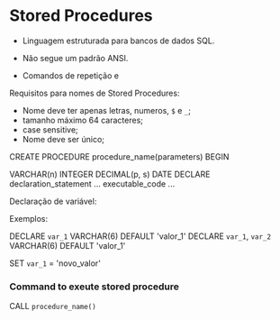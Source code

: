 # Stored Procedures


- Linguagem estruturada para bancos de dados SQL.

- Não segue um padrão ANSI.
- Comandos de repetição e 


Requisitos para nomes de Stored Procedures:

- Nome deve ter apenas letras, numeros, `$` e `_`;
- tamanho máximo 64 caracteres;
- case sensitive;
- Nome deve ser único;


CREATE PROCEDURE
procedure_name(parameters)
BEGIN

VARCHAR(n)
INTEGER
DECIMAL(p, s)
DATE
DECLARE declaration_statement
...
executable_code
...



Declaração de variável:

Exemplos:

DECLARE `var_1` VARCHAR(6) DEFAULT 'valor_1'
DECLARE `var_1`, `var_2` VARCHAR(6) DEFAULT 'valor_1'


SET `var_1` = 'novo_valor'
### Command to exeute stored procedure

CALL `procedure_name()`


